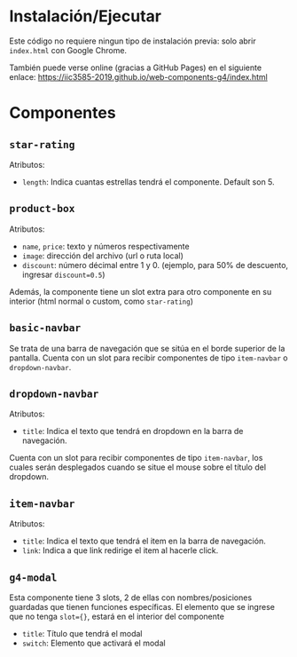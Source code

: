 ﻿# Instalación/Ejecutar
Este código no requiere ningun tipo de instalación previa: solo abrir `index.html` con Google Chrome.

También puede verse online (gracias a GitHub Pages) en el siguiente enlace: https://iic3585-2019.github.io/web-components-g4/index.html
# Componentes
## `star-rating`
Atributos: 
- `length`: Indica cuantas estrellas tendrá el componente. Default son 5.

## `product-box`
Atributos:
- `name`, `price`: texto y números respectivamente
- `image`: dirección del archivo (url o ruta local)
- `discount`: número décimal entre 1 y 0. (ejemplo, para 50% de descuento, ingresar `discount=0.5`)

Además, la componente tiene un slot extra para otro componente en su interior (html normal o custom, como `star-rating`)

## `basic-navbar`
Se trata de una barra de navegación que se sitúa en el borde superior de la pantalla.
Cuenta con un slot para recibir componentes de tipo `item-navbar` o `dropdown-navbar`.


## `dropdown-navbar`
Atributos:
- `title`: Indica el texto que tendrá en dropdown en la barra de navegación.

Cuenta con un slot para recibir componentes de tipo `item-navbar`, los cuales serán desplegados cuando se situe el mouse sobre el título del dropdown.

## `item-navbar`
Atributos:
- `title`: Indica el texto que tendrá el item en la barra de navegación.
- `link`: Indica a que link redirige el item al hacerle click.


## `g4-modal`

Esta componente tiene 3 slots, 2 de ellas con nombres/posiciones guardadas que tienen funciones específicas. El elemento que se ingrese que no tenga `slot={}`, estará en el interior del componente
- `title`: Título que tendrá el modal
- `switch`: Elemento que activará el modal